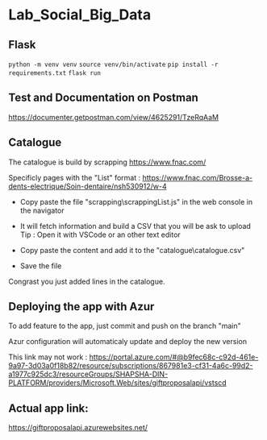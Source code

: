# Lab_Social_Big_Data

## Flask
`python -m venv venv`
`source venv/bin/activate`
`pip install -r requirements.txt`
`flask run`

## Test and Documentation on Postman
https://documenter.getpostman.com/view/4625291/TzeRqAaM

## Catalogue
The catalogue is build by scrapping https://www.fnac.com/

Specificly pages with the "List" format : https://www.fnac.com/Brosse-a-dents-electrique/Soin-dentaire/nsh530912/w-4

- Copy paste the file "scrapping\scrappingList.js" in the web console in the navigator
- It will fetch information and build a CSV that you will be ask to upload
Tip : Open it with VSCode or an other text editor

- Copy paste the content and add it to the "catalogue\catalogue.csv"
- Save the file

Congrast you just added lines in the catalogue.

## Deploying the app with Azur
To add feature to the app, just commit and push on the branch "main"

Azur configuration will automaticaly update and deploy the new version

This link may not work :
https://portal.azure.com/#@b9fec68c-c92d-461e-9a97-3d03a0f18b82/resource/subscriptions/867981e3-cf31-4a6c-99d2-a1977c925dc3/resourceGroups/SHAPSHA-DIN-PLATFORM/providers/Microsoft.Web/sites/giftproposalapi/vstscd

## Actual app link:
https://giftproposalapi.azurewebsites.net/
